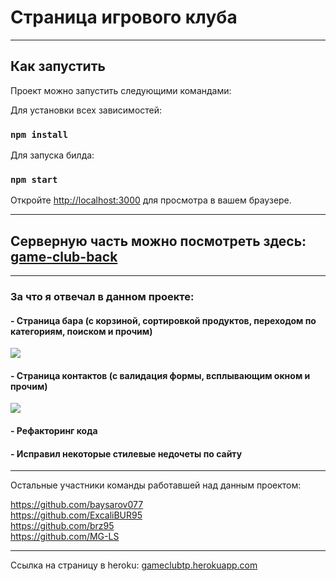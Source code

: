 # Страница игрового клуба

<hr>

## Как запустить

Проект можно запустить следующими командами:

Для установки всех зависимостей:

### `npm install`

Для запуска билда:

### `npm start`

Откройте [http://localhost:3000](http://localhost:3000) для просмотра в вашем браузере.

<hr>

## Серверную часть можно посмотреть здесь: [game-club-back](https://github.com/darrowv/game-club-back/tree/nasyr)

<hr>

### За что я отвечал в данном проекте:

#### - Страница бара (с корзиной, сортировкой продуктов, переходом по категориям, поиском и прочим)

![](https://github.com/darrowv/game-club-front/blob/nasyr/public/bar.gif)

#### - Страница контактов (с валидация формы, всплывающим окном и прочим)

![](https://github.com/darrowv/game-club-front/blob/nasyr/public/contacts.gif)

#### - Рефакторинг кода
#### - Исправил некоторые стилевые недочеты по сайту

<hr>

Остальные участники команды работавшей над данным проектом:

https://github.com/baysarov077
</br>
https://github.com/ExcaliBUR95
</br>
https://github.com/brz95
</br>
https://github.com/MG-LS

<hr>

Ссылка на страницу в heroku: [gameclubtp.herokuapp.com]([http://localhost:3000](https://gameclubtp.herokuapp.com/))

